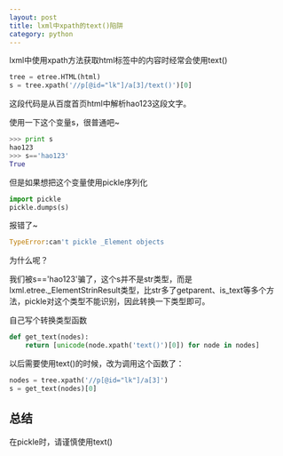 ```yaml
---
layout: post
title: lxml中xpath的text()陷阱
category: python
---
```


lxml中使用xpath方法获取html标签中的内容时经常会使用text() 

```python
tree = etree.HTML(html)
s = tree.xpath('//p[@id="lk"]/a[3]/text()')[0]
```

这段代码是从百度首页html中解析hao123这段文字。 

使用一下这个变量s，很普通吧~ 

```python
>>> print s
hao123
>>> s=='hao123'
True
```

但是如果想把这个变量使用pickle序列化 

```python
import pickle
pickle.dumps(s)
```

报错了~ 

```python
TypeError:can't pickle _Element objects
```

为什么呢？ 

我们被s=='hao123'骗了，这个s并不是str类型，而是lxml.etree._ElementStrinResult类型，比str多了getparent、is_text等多个方法，pickle对这个类型不能识别，因此转换一下类型即可。 

自己写个转换类型函数 

```python
def get_text(nodes):
    return [unicode(node.xpath('text()')[0]) for node in nodes]
```

以后需要使用text()的时候，改为调用这个函数了： 

```python
nodes = tree.xpath('//p[@id="lk"]/a[3]')
s = get_text(nodes)[0]
```

## 总结

在pickle时，请谨慎使用text() 
